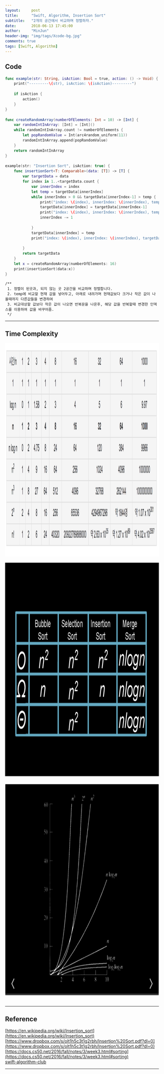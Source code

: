```yaml
---
layout:     post
title:      "Swift, Algorithm, Insertion Sort"
subtitle:   "2개의 공간에서 비교하며 정렬하자."
date:       2018-06-13 17:45:00
author:     "MinJun"
header-img: "img/tags/Xcode-bg.jpg"
comments: true 
tags: [Swift, Algorithm]
---
```


## Code 

```swift
func example(str: String, isAction: Bool = true, action: () -> Void) {
    print("---------\(str), isAction: \(isAction)---------")
    
    if isAction {
        action()
    }
}

func createRandomArray(numberOfElements: Int = 10) -> [Int] {
    var randomIntInArray: [Int] = [Int]()
    while randomIntInArray.count != numberOfElements {
        let popRandomValue = Int(arc4random_uniform(11))
        randomIntInArray.append(popRandomValue)
    }
    return randomIntInArray
}

example(str: "Insertion Sort", isAction: true) {
    func insertionSort<T: Comparable>(data: [T]) -> [T] {
        var targetData = data
        for index in 1..<targetData.count {
            var innerIndex = index
            let temp = targetData[innerIndex]
            while innerIndex > 0 && targetData[innerIndex-1] > temp {
                print("index: \(index), innerIndex: \(innerIndex), temp, temp-1:  \(targetData[innerIndex]):\(targetData[innerIndex-1]) targetData:\(targetData)")
                targetData[innerIndex] = targetData[innerIndex-1]
                print("index: \(index), innerIndex: \(innerIndex), temp, temp-1:  \(targetData[innerIndex]):\(targetData[innerIndex-1]) targetData:\(targetData)")
                innerIndex -= 1
                
            }
            targetData[innerIndex] = temp
            print("index: \(index), innerIndex: \(innerIndex), targetData:\(targetData)")
            
        }
        return targetData
    }    
	let x = createRandomArray(numberOfElements: 16)
	print(insertionSort(data:x))
}
```

    /**
     1. 정렬이 된곳과, 되지 않는 곳 2공간을 비교하며 정렬합니다.
     2. temp에 비교할 현재 값을 넣어두고, 아래로 내려가며 현재값보다 크거나 작은 값이 나올때까지 다른값들을 변경하여
     3. 비교대상할 값보다 작은 값이 나오면 반복문을 나온후, 해당 값을 반복할때 변경한 인덱스를 이용하여 값을 바꾸어줌.
     */

---

## Time Complexity

<center><img src="/img/posts/TimeComplexity.png" width="700" height="700"></center> <br> 

<center><img src="/img/posts/TimeComplexity_1.png" width="700" height="700"></center> <br> 

<center><img src="/img/posts/TimeComplexity_2.png" width="700" height="700"></center> <br> 

---

## Reference 

[https://en.wikipedia.org/wiki/Insertion_sort](https://en.wikipedia.org/wiki/Insertion_sort)<br>
[https://www.dropbox.com/s/olt1h5c3t1g2rbh/Insertion%20Sort.pdf?dl=0](https://www.dropbox.com/s/olt1h5c3t1g2rbh/Insertion%20Sort.pdf?dl=0)<br>
[https://docs.cs50.net/2016/fall/notes/3/week3.html#sorting](https://docs.cs50.net/2016/fall/notes/3/week3.html#sorting)<br>
[swift-algorithm-club](https://github.com/raywenderlich/swift-algorithm-club/tree/master/Insertion%20Sort)<br>

---

